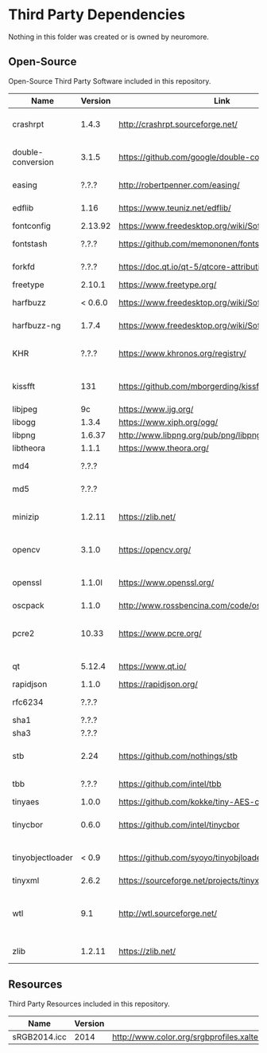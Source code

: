 # Third Party Dependencies

Nothing in this folder was created or is owned by neuromore.

## Open-Source

Open-Source Third Party Software included in this repository.

| Name                | Version  | Link                                                  | Remarks                                 |
|---------------------|----------|-------------------------------------------------------|-----------------------------------------|
| crashrpt            | 1.4.3    | http://crashrpt.sourceforge.net/                      | Crash Reporter (Windows only)           |
| double-conversion   | 3.1.5    | https://github.com/google/double-conversion           | Binary-Decimal Conversion               |
| easing              | ?.?.?    | http://robertpenner.com/easing/                       | Easing Functions                        |
| edflib              | 1.16     | https://www.teuniz.net/edflib/                        | EDF+/BDF+ File Support                  |
| fontconfig          | 2.13.92  | https://www.freedesktop.org/wiki/Software/fontconfig/ | Font Config                             |
| fontstash           | ?.?.?    | https://github.com/memononen/fontstash                | Font Texture Atlas Builder              |
| forkfd              | ?.?.?    | https://doc.qt.io/qt-5/qtcore-attribution-forkfd.html | From QT, Linux only                     |
| freetype            | 2.10.1   | https://www.freetype.org/                             | Font Rendering                          |
| harfbuzz            | < 0.6.0  | https://www.freedesktop.org/wiki/Software/HarfBuzz/   | Text Shaping Engine (old)               |
| harfbuzz-ng         | 1.7.4    | https://www.freedesktop.org/wiki/Software/HarfBuzz/   | Text Shaping Engine (new)               |
| KHR                 | ?.?.?    | https://www.khronos.org/registry/                     | Khronos Platform Header                 |
| kissfft             | 131      | https://github.com/mborgerding/kissfft                | Fast Fourier Transform (FFT)            |
| libjpeg             | 9c       | https://www.ijg.org/                                  | JPEG Support                            |
| libogg              | 1.3.4    | https://www.xiph.org/ogg/                             | OGG Support                             |
| libpng              | 1.6.37   | http://www.libpng.org/pub/png/libpng.html             | PNG Support                             |
| libtheora           | 1.1.1    | https://www.theora.org/                               |                                         |
| md4                 | ?.?.?    |                                                       | MD4 Hash Implementation                 |
| md5                 | ?.?.?    |                                                       | MD5 Hash Implementation                 |
| minizip             | 1.2.11   | https://zlib.net/                                     | Minimal Zip File Support (from zlib)    |
| opencv              | 3.1.0    | https://opencv.org/                                   | OpenCV Framework (only partial)         |
| openssl             | 1.1.0l   | https://www.openssl.org/                              | SSL+TLS and various crypt-algorithms    |
| oscpack             | 1.1.0    | http://www.rossbencina.com/code/oscpack               | OSC protocol                            |
| pcre2               | 10.33    | https://www.pcre.org/                                 | Perl Compatible Regular Expressions     |
| qt                  | 5.12.4   | https://www.qt.io/                                    | Qt Framework (only partial)             |
| rapidjson           | 1.1.0    | https://rapidjson.org/                                | JSON Support                            |
| rfc6234             | ?.?.?    |                                                       | RFC6234 Implementation                  |
| sha1                | ?.?.?    |                                                       | SHA1                                    |
| sha3                | ?.?.?    |                                                       | SHA3                                    |
| stb                 | 2.24     | https://github.com/nothings/stb                       | Single File Header Libraries            |
| tbb                 | ?.?.?    | https://github.com/intel/tbb                          | Intel Threading Building Blocks         |
| tinyaes             | 1.0.0    | https://github.com/kokke/tiny-AES-c                   | AES Support                             |
| tinycbor            | 0.6.0    | https://github.com/intel/tinycbor                     | Concise Binary Object Representation    |
| tinyobjectloader    | < 0.9    | https://github.com/syoyo/tinyobjloader                | WaveFront OBJ Format Support            |
| tinyxml             | 2.6.2    | https://sourceforge.net/projects/tinyxml/             | XML Support                             |
| wtl                 | 9.1      | http://wtl.sourceforge.net/                           | Windows Template Library (Windows only) |
| zlib                | 1.2.11   | https://zlib.net/                                     | ZIP Compression                         |

## Resources

Third Party Resources included in this repository.

| Name                | Version    |                                           |
|---------------------|------------|-------------------------------------------|
| sRGB2014.icc        | 2014       | http://www.color.org/srgbprofiles.xalter  |
